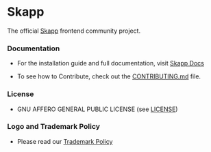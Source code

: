 # Skapp
The official [Skapp](https://skapp.com/) frontend community project.

### Documentation
- For the installation guide and full documentation, visit [Skapp Docs](https://docs.skapp.com/)

- To see how to Contribute, check out the [CONTRIBUTING.md](https://github.com/SkappHQ/skapp-fe/blob/main/CONTRIBUTING.md) file.

### License

- GNU AFFERO GENERAL PUBLIC LICENSE (see [LICENSE](https://github.com/SkappHQ/skapp-fe/blob/main/LICENSE))

### Logo and Trademark Policy

- Please read our [Trademark Policy](https://github.com/SkappHQ/skapp-fe/blob/main/TRADEMARK_POLICY.md)
